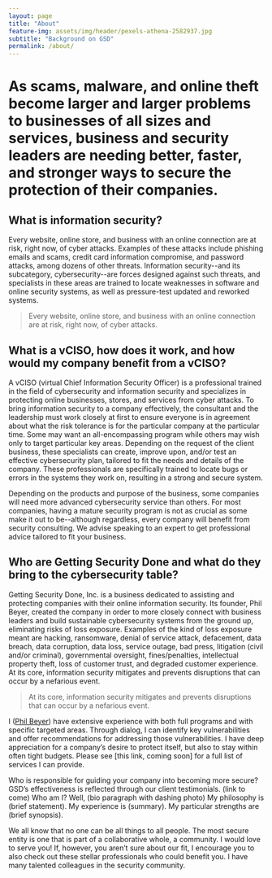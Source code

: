```yaml
---
layout: page
title: "About"
feature-img: assets/img/header/pexels-athena-2582937.jpg
subtitle: "Background on GSD"
permalink: /about/
---
```

# As scams, malware, and online theft become larger and larger problems to businesses of all sizes and services, business and security leaders are needing better, faster, and stronger ways to secure the protection of their companies.

## What is information security?
Every website, online store, and business with an online connection are at risk, right now, of cyber attacks. Examples of these attacks include phishing emails and scams, credit card information compromise, and password attacks, among dozens of other threats. Information security--and its subcategory, cybersecurity--are forces designed against such threats, and specialists in these areas are trained to locate weaknesses in software and online security systems, as well as pressure-test updated and reworked systems.

> Every website, online store, and business with an online connection are at risk, right now, of cyber attacks.

## What is a vCISO, how does it work, and how would my company benefit from a vCISO?  

A vCISO (virtual Chief Information Security Officer) is a professional trained in the field of cybersecurity and information security and specializes in protecting online businesses, stores, and services from cyber attacks. To bring information security to a company effectively, the consultant and the leadership must work closely at first to ensure everyone is in agreement about what the risk tolerance is for the particular company at the particular time. Some may want an all-encompassing program while others may wish only to target particular key areas. Depending on the request of the client business, these specialists can create, improve upon, and/or test an effective cybersecurity plan, tailored to fit the needs and details of the company. These professionals are specifically trained to locate bugs or errors in the systems they work on, resulting in a strong and secure system.

Depending on the products and purpose of the business, some companies will need more advanced cybersecurity service than others. For most companies, having a mature security program is not as crucial as some make it out to be--although regardless, every company will benefit from security consulting. We advise speaking to an expert to get professional advice tailored to fit your business.

## Who are Getting Security Done and what do they bring to the cybersecurity table?

Getting Security Done, Inc. is a business dedicated to assisting and protecting companies with their online information security. Its founder, Phil Beyer, created the company in order to more closely connect with business leaders and build sustainable cybersecurity systems from the ground up, eliminating risks of loss exposure. Examples of the kind of loss exposure meant are hacking, ransomware, denial of service attack, defacement, data breach, data corruption, data loss, service outage, bad press, litigation (civil and/or criminal), governmental oversight, fines/penalties, intellectual property theft, loss of customer trust, and degraded customer experience. At its core, information security mitigates and prevents disruptions that can occur by a nefarious event.

> At its core, information security mitigates and prevents disruptions that can occur by a nefarious event.

I ([Phil Beyer](https://gettingsecuritydone.github.io/bio/)) have extensive experience with both full programs and with specific targeted areas. Through dialog, I can identify key vulnerabilities and offer recommendations for addressing those vulnerabilities. I have deep appreciation for a company’s desire to protect itself, but also to stay within often tight budgets. Please see [this link, coming soon] for a full list of services I can provide.

Who is responsible for guiding your company into becoming more secure? GSD’s effectiveness is reflected through our client testimonials. (link to come) Who am I?  Well, (bio paragraph with dashing photo) My philosophy is (brief statement). My experience is (summary). My particular strengths are (brief synopsis).  

We all know that no one can be all things to all people. The most secure entity is one that is part of a collaborative whole, a community. I would love to serve you! If, however, you aren’t sure about our fit, I encourage you to also check out these stellar professionals who could benefit you. I have many talented colleagues in the security community.  
